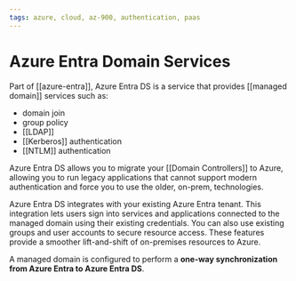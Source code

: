 ```yaml
---
tags: azure, cloud, az-900, authentication, paas
---
```


# Azure Entra Domain Services

Part of [[azure-entra]], Azure Entra DS is a service that provides [[managed domain]] services such as:

- domain join
- group policy
- [[LDAP]]
- [[Kerberos]] authentication
- [[NTLM]] authentication

Azure Entra DS allows you to migrate your [[Domain Controllers]] to Azure, allowing you to run legacy applications that cannot support modern authentication and force you to use the older, on-prem, technologies.

Azure Entra DS integrates with your existing Azure Entra tenant. This integration lets users sign into services and applications connected to the managed domain using their existing credentials. You can also use existing groups and user accounts to secure resource access. These features provide a smoother lift-and-shift of on-premises resources to Azure.

A managed domain is configured to perform a **one-way synchronization from Azure Entra to Azure Entra DS**.
